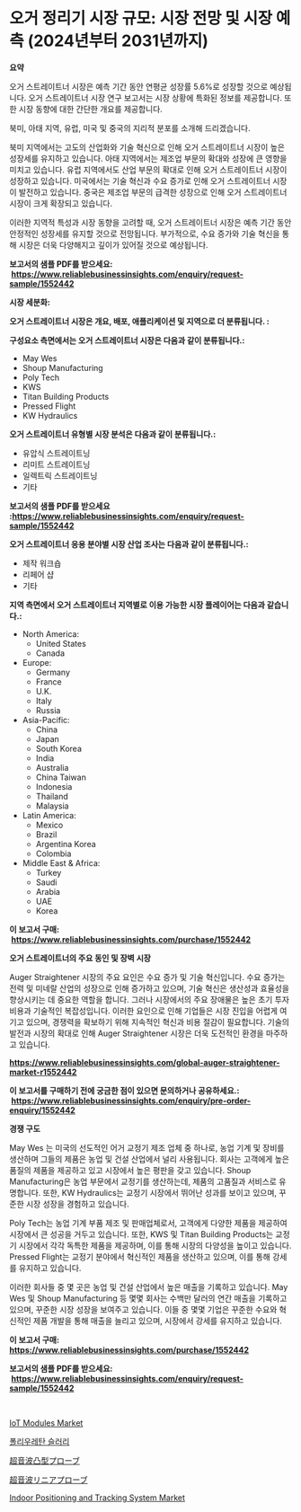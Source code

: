 <p><h1>오거 정리기 시장 규모: 시장 전망 및 시장 예측 (2024년부터 2031년까지)</h1></p><p><strong>요약</strong></p>
<p><p>오거 스트레이트너 시장은 예측 기간 동안 연평균 성장률 5.6%로 성장할 것으로 예상됩니다. 오거 스트레이트너 시장 연구 보고서는 시장 상황에 특화된 정보를 제공합니다. 또한 시장 동향에 대한 간단한 개요를 제공합니다. </p><p>북미, 아태 지역, 유럽, 미국 및 중국의 지리적 분포를 소개해 드리겠습니다.</p><p>북미 지역에서는 고도의 산업화와 기술 혁신으로 인해 오거 스트레이트너 시장이 높은 성장세를 유지하고 있습니다. 아태 지역에서는 제조업 부문의 확대와 성장에 큰 영향을 미치고 있습니다. 유럽 지역에서도 산업 부문의 확대로 인해 오거 스트레이트너 시장이 성장하고 있습니다. 미국에서는 기술 혁신과 수요 증가로 인해 오거 스트레이트너 시장이 발전하고 있습니다. 중국은 제조업 부문의 급격한 성장으로 인해 오거 스트레이트너 시장이 크게 확장되고 있습니다.</p><p>이러한 지역적 특성과 시장 동향을 고려할 때, 오거 스트레이트너 시장은 예측 기간 동안 안정적인 성장세를 유지할 것으로 전망됩니다. 부가적으로, 수요 증가와 기술 혁신을 통해 시장은 더욱 다양해지고 깊이가 있어질 것으로 예상됩니다.</p></p>
<p><strong>보고서의 샘플 PDF를 받으세요: &nbsp;<a href="https://www.reliablebusinessinsights.com/enquiry/request-sample/1552442">https://www.reliablebusinessinsights.com/enquiry/request-sample/1552442</a></strong></p>
<p><strong>시장 세분화:</strong></p>
<p><strong> 오거 스트레이트너 시장은 개요, 배포, 애플리케이션 및 지역으로 더 분류됩니다. :</strong></p>
<p><strong>구성요소 측면에서는 오거 스트레이트너 시장은 다음과 같이 분류됩니다.:</strong></p>
<p><ul><li>May Wes</li><li>Shoup Manufacturing</li><li>Poly Tech</li><li>KWS</li><li>Titan Building Products</li><li>Pressed Flight</li><li>KW Hydraulics</li></ul></p>
<p><strong> 오거 스트레이트너 유형별 시장 분석은 다음과 같이 분류됩니다.:</strong></p>
<p><ul><li>유압식 스트레이트닝</li><li>리미트 스트레이트닝</li><li>일렉트릭 스트레이트닝</li><li>기타</li></ul></p>
<p><strong>보고서의 샘플 PDF를 받으세요 :<a href="https://www.reliablebusinessinsights.com/enquiry/request-sample/1552442">https://www.reliablebusinessinsights.com/enquiry/request-sample/1552442</a></strong></p>
<p><strong> 오거 스트레이트너 응용 분야별 시장 산업 조사는 다음과 같이 분류됩니다.:</strong></p>
<p><ul><li>제작 워크숍</li><li>리페어 샵</li><li>기타</li></ul></p>
<p><strong>지역 측면에서 오거 스트레이트너 지역별로 이용 가능한 시장 플레이어는 다음과 같습니다.:</strong></p>
<p><ul>
    <li>
        North America:
        <ul>
            <li>United States</li>
            <li>Canada</li>
        </ul>
    </li>
    <li>
        Europe:
        <ul>
            <li>Germany</li>
            <li>France</li>
            <li>U.K.</li>
            <li>Italy</li>
            <li>Russia</li>
        </ul>
    </li>
    <li>
        Asia-Pacific:
        <ul>
            <li>China</li>
            <li>Japan</li>
            <li>South Korea</li>
            <li>India</li>
            <li>Australia</li>
            <li>China Taiwan</li>
            <li>Indonesia</li>
            <li>Thailand</li>
            <li>Malaysia</li>
        </ul>
    </li>
    <li>
        Latin America:
        <ul>
            <li>Mexico</li>
            <li>Brazil</li>
            <li>Argentina Korea</li>
            <li>Colombia</li>
        </ul>
    </li>
    <li>
        Middle East & Africa:
        <ul>
            <li>Turkey</li>
            <li>Saudi</li>
            <li>Arabia</li>
            <li>UAE</li>
            <li>Korea</li>
        </ul>
    </li>
    </ul></p>
<p><strong>이 보고서 구매: &nbsp;<a href="https://www.reliablebusinessinsights.com/purchase/1552442">https://www.reliablebusinessinsights.com/purchase/1552442</a></strong></p>
<p><strong>오거 스트레이트너의 주요 동인 및 장벽 시장</strong></p>
<p><p>Auger Straightener 시장의 주요 요인은 수요 증가 및 기술 혁신입니다. 수요 증가는 전력 및 미네랄 산업의 성장으로 인해 증가하고 있으며, 기술 혁신은 생산성과 효율성을 향상시키는 데 중요한 역할을 합니다. 그러나 시장에서의 주요 장애물은 높은 초기 투자 비용과 기술적인 복잡성입니다. 이러한 요인으로 인해 기업들은 시장 진입을 어렵게 여기고 있으며, 경쟁력을 확보하기 위해 지속적인 혁신과 비용 절감이 필요합니다. 기술의 발전과 시장의 확대로 인해 Auger Straightener 시장은 더욱 도전적인 환경을 마주하고 있습니다.</p></p>
<p><strong><a href="https://www.reliablebusinessinsights.com/global-auger-straightener-market-r1552442">https://www.reliablebusinessinsights.com/global-auger-straightener-market-r1552442</a></strong></p>
<p><strong>이 보고서를 구매하기 전에 궁금한 점이 있으면 문의하거나 공유하세요.: &nbsp;<a href="https://www.reliablebusinessinsights.com/enquiry/pre-order-enquiry/1552442">https://www.reliablebusinessinsights.com/enquiry/pre-order-enquiry/1552442</a></strong></p>
<p><strong>경쟁 구도</strong></p>
<p><p>May Wes 는 미국의 선도적인 어거 교정기 제조 업체 중 하나로, 농업 기계 및 장비를 생산하며 그들의 제품은 농업 및 건설 산업에서 널리 사용됩니다. 회사는 고객에게 높은 품질의 제품을 제공하고 있고 시장에서 높은 평판을 갖고 있습니다. Shoup Manufacturing은 농업 부문에서 교정기를 생산하는데, 제품의 고품질과 서비스로 유명합니다. 또한, KW Hydraulics는 교정기 시장에서 뛰어난 성과를 보이고 있으며, 꾸준한 시장 성장을 경험하고 있습니다.</p><p>Poly Tech는 농업 기계 부품 제조 및 판매업체로서, 고객에게 다양한 제품을 제공하여 시장에서 큰 성공을 거두고 있습니다. 또한, KWS 및 Titan Building Products는 교정기 시장에서 각각 독특한 제품을 제공하며, 이를 통해 시장의 다양성을 높이고 있습니다. Pressed Flight는 교정기 분야에서 혁신적인 제품을 생산하고 있으며, 이를 통해 강세를 유지하고 있습니다.</p><p>이러한 회사들 중 몇 곳은 농업 및 건설 산업에서 높은 매출을 기록하고 있습니다. May Wes 및 Shoup Manufacturing 등 몇몇 회사는 수백만 달러의 연간 매출을 기록하고 있으며, 꾸준한 시장 성장을 보여주고 있습니다. 이들 중 몇몇 기업은 꾸준한 수요와 혁신적인 제품 개발을 통해 매출을 늘리고 있으며, 시장에서 강세를 유지하고 있습니다.</p></p>
<p><strong>이 보고서 구매: &nbsp; <a href="https://www.reliablebusinessinsights.com/purchase/1552442">https://www.reliablebusinessinsights.com/purchase/1552442</a></strong></p>
<p><strong>보고서의 샘플 PDF를 받으세요: &nbsp;<a href="https://www.reliablebusinessinsights.com/enquiry/request-sample/1552442">https://www.reliablebusinessinsights.com/enquiry/request-sample/1552442</a></strong><strong></strong></p>
<p>&nbsp;</p>
<p><p><a href="https://issuu.com/reportprime-2/docs/iot-modules-market-size-2030.pptx">IoT Modules Market</a></p><p><a href="https://github.com/crfsywufhm81415/Market-Research-Report-List-2/blob/main/779548486552.md">폴리우레탄 슬러리</a></p><p><a href="https://github.com/tubbs463/Market-Research-Report-List-1/blob/main/830472094914.md">超音波凸型プローブ</a></p><p><a href="https://github.com/decker5351/Market-Research-Report-List-1/blob/main/864662594913.md">超音波リニアプローブ</a></p><p><a href="https://github.com/nicholepatriciadoylenwnrjr0/Market-Research-Report-List-2/blob/main/indoor-positioning-and-tracking-system-market.md">Indoor Positioning and Tracking System Market</a></p></p>